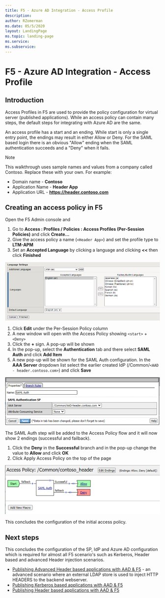 ```yaml
---
title: F5 - Azure AD Integration - Access Profile
description: 
author: RZomerman
ms.date: 05/5/2020
layout: LandingPage
ms.topic: landing-page
ms.service: 
ms.subservice:
---
```


# F5 - Azure AD Integration - Access Profile

## Introduction

Access Profiles in F5 are used to provide the policy configuration for virtual server (published applications). While an access policy can contain many steps, the default steps for integrating with Azure AD are the same.

An access profile has a start and an ending. While start is only a single entry point, the endings may result in either Allow or Deny. For the SAML based login there is an obvious "Allow" ending when the SAML authentication succeeds and a "Deny" when it fails.

> [!NOTE]
> This walkthrough uses sample names and values from a company called Contoso. Replace these with your own. For example:
>
> - Domain name - **Contoso**
> - Application Name - **Header App**
> - Application URL - **https://header.contoso.com**

## Creating an access policy in F5

Open the F5 Admin console and
1. Go to **Access : Profiles / Policies : Access Profiles (Per-Session Policies)** and click **Create...**
1. Give the access policy a name (`<Header App>`) and set the profile type to **LTM-APM**
1. Set an **Accepted Language** by clicking a language and clicking **<<** then click **Finished**

![F5AADUploadXML](./images/1.F5AccessProfileCreate.PNG)

1. Click **Edit** under the Per-Session Policy column
1. A new window will open with the Access Policy showing `<start>` + `<Deny>`
1. Click the **+** sign. A pop-up will be shown
1. In the pop-up, select the **Authentication** tab and there select **SAML Auth** and click **Add Item**
1. A new pop-up will be shown for the SAML Auth configuration. In the **AAA Server** dropdown list select the earlier created IdP (/Common/`<AAD - header.contoso.com>`) and click **Save**

![F5AADUploadXML](./images/2.F5AccessProfileAddSAML.PNG)

The SAML Auth step will be added to the Access Policy flow and it will now show 2 endings (successful and failback).

1. Click the **Deny** in the **Successful** branch and in the pop-up change the value to **Allow** and click **OK**
1. Click Apply Access Policy on the top of the page

![F5AADAccessPolicyEditor](./images/3.F5AADAccessPolicyEditor.PNG)

This concludes the configuration of the initial access policy.

## Next steps

This concludes the configuration of the SP, IdP and Azure AD configuration which is required for almost all F5 scenario's such as Kerberos, Header based and advanced Header injection scenarios.

- [Publishing Advanced Header based applications with AAD & F5](f5-advanced-header.md) - an advanced scenario where an external LDAP store is used to inject HTTP HEADERS to the backend webserver.
- [Publishing Kerberos based applications with AAD & F5](f5-kerberos.md)
- [Publishing Header based applications with AAD & F5](f5-header.md)
